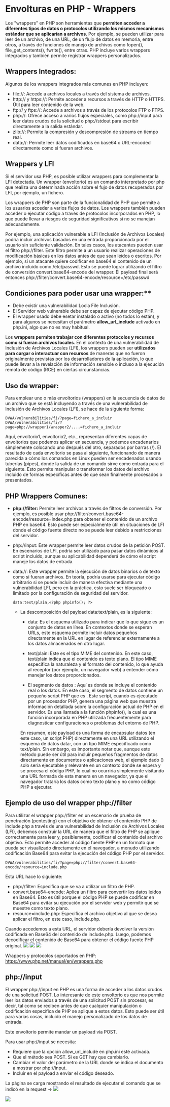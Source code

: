 
# Envolturas en PHP - Wrappers 
Los "wrappers" en PHP son herramientas que **permiten acceder a diferentes tipos de datos o protocolos utilizando los mismos mecanismos estándar que se aplicarían a archivos**. Por ejemplo, se pueden utilizar para leer de un archivo, de una URL, de un flujo de datos en memoria, entre otros, a través de funciones de manejo de archivos como fopen(), file_get_contents(), fwrite(), entre otras. PHP incluye varios wrappers integrados y también permite registrar wrappers personalizados.

## Wrappers Integrados:
Algunos de los wrappers integrados más comunes en PHP incluyen:
- file://: Accede a archivos locales a través del sistema de archivos.
- http:// y https://: Permite acceder a recursos a través de HTTP o HTTPS. Útil para leer contenido de la web.
- ftp:// y ftps://: Accede a archivos a través de los protocolos FTP o FTPS.
- php://: Ofrece acceso a varios flujos especiales, como php://input para leer datos crudos de la solicitud o php://stdout para escribir directamente a la salida estándar.
- zlib://: Permite la compresión y descompresión de streams en tiempo real.
- data://: Permite leer datos codificados en base64 o URL-encoded directamente como si fueran archivos.

## Wrappers y LFI
Si el servidor usa PHP, es posible utilizar wrappers para complementar la LFI detectada. Un wrapper (envoltorio) es un comando interpretado por php que realiza una determinada acción sobre el fujo de datos recuperados por LFI, por ejemplo, un fichero.

Los wrappers de PHP son parte de la funcionalidad de PHP que permite a los usuarios acceder a varios flujos de datos. Los wrappers también pueden acceder o ejecutar código a través de protocolos incorporados en PHP, lo que puede llevar a riesgos de seguridad significativos si no se manejan adecuadamente.

Por ejemplo, una aplicación vulnerable a LFI (Inclusión de Archivos Locales) podría incluir archivos basados en una entrada proporcionada por el usuario sin suficiente validación. En tales casos, los atacantes pueden usar el filtro php://filter. Este filtro permite a un usuario realizar operaciones de modificación básicas en los datos antes de que sean leídos o escritos. Por ejemplo, si un atacante quiere codificar en base64 el contenido de un archivo incluido como /etc/passwd. Esto se puede lograr utilizando el filtro de conversión convert.base64-encode del wrapper. El payload final será entonces php://filter/convert.base64-encode/resource=/etc/passwd

## Condiciones para poder usar una wrapper:**
- Debe existir una vulnerabilidad Locla File Inclusión.
- El Servidor web vulnerable debe ser capaz de ejecutar código PHP.
- El wrapper usado debe esetar instalado o activo (no todos lo están), y para algunos se necesitan el parámetro **allow_url_include** activado en php.ini, algo que no es muy habitual.

Los **wrappers permiten trabajar con diferentes protocolos y recursos como si fueran archivos locales**. En el contexto de una vulnerabilidad de Inclusión de Archivos Locales (LFI), los wrappers pueden ser **utilizados para cargar o interactuar con recursos** de maneras que no fueron originalmente previstas por los desarrolladores de la aplicación, lo que puede llevar a la revelación de información sensible o incluso a la ejecución remota de código (RCE) en ciertas circunstancias.

## Uso de wrapper:
Para emplear uno o más envoltorios (wrappers) en la secuencia de datos de un archivo que se está incluyendo a través de una vulnerabilidad de Inclusión de Archivos Locales (LFI), se hace de la siguiente forma:
```
DVWA/vulnerabilities/fi/?page=fichero_a_incluir
DVWA/vulnerabilities/fi/?page=php://wrapper1/wrapper2/....=fichero_a_incluir
```
Aquí, envoltorio1, envoltorio2, etc., representan diferentes capas de envoltorios que podemos aplicar en secuencia, y podemos encadenarlos simplemente colocando uno después del otro, separados por barras (/). El resultado de cada envoltorio se pasa al siguiente, funcionando de manera parecida a cómo los comandos en Linux pueden ser encadenados usando tuberías (pipes), donde la salida de un comando sirve como entrada para el siguiente. Esto permite manipular o transformar los datos del archivo incluido de formas específicas antes de que sean finalmente procesados o presentados.


## PHP Wrappers Comunes:
- **php://filter:** Permite leer archivos a través de filtros de conversión. Por ejemplo, es posible usar php://filter/convert.base64-encode/resource=index.php para obtener el contenido de un archivo PHP en base64. Esto puede ser especialmente útil en situaciones de LFI donde el código fuente directo no se puede leer debido a restricciones del servidor.

- php://input: Este wrapper permite leer datos crudos de la petición POST. En escenarios de LFI, podría ser utilizado para pasar datos dinámicos al script incluido, aunque su aplicabilidad dependerá de cómo el script maneje los datos de entrada.

- data://: Este wrapper permite la ejecución de datos binarios o de texto como si fueran archivos. En teoría, podría usarse para ejecutar código arbitrario si se puede incluir de manera efectiva mediante una vulnerabilidad LFI, pero en la práctica, esto suele ser bloqueado o limitado por la configuración de seguridad del servidor.
  ```
  data:text/plain,<?php phpinfo(); ?>
  ```
  - La descomposición del payload data:text/plain,<?php phpinfo(); ?> es la siguiente:
    - data: Es el esquema utilizado para indicar que lo que sigue es un conjunto de datos en línea. En contextos donde se esperan URLs, este esquema permite incluir datos pequeños directamente en la URL en lugar de referenciar externamente a los datos almacenados en otro lugar.

    - text/plain: Este es el tipo MIME del contenido. En este caso, text/plain indica que el contenido es texto plano. El tipo MIME especifica la naturaleza y el formato del contenido, lo que ayuda al receptor (por ejemplo, un navegador web) a entender cómo manejar los datos proporcionados.

    - El segmento de datos <?php phpinfo(); ?>: Aquí es donde se incluye el contenido real o los datos. En este caso, el segmento de datos contiene un pequeño script PHP que es <?php phpinfo(); ?>. Este script, cuando es ejecutado por un procesador PHP, genera una página web que muestra información detallada sobre la configuración actual de PHP en el servidor. Es una llamada a la función phpinfo(), la cual es una función incorporada en PHP utilizada frecuentemente para diagnosticar configuraciones o problemas del entorno de PHP.

    En resumen, este payload es una forma de encapsular datos (en este caso, un script PHP) directamente en una URL utilizando el esquema de datos data:, con un tipo MIME especificado como text/plain. Sin embargo, es importante notar que, aunque este método puede ser útil para incluir pequeños fragmentos de datos directamente en documentos o aplicaciones web, el ejemplo dado (<?php phpinfo(); ?>) solo sería ejecutable y relevante en un contexto donde se espera y se procesa el código PHP, lo cual no ocurriría simplemente visitando una URL formada de esta manera en un navegador, ya que el navegador trataría los datos como texto plano y no como código PHP a ejecutar.



## Ejemplo de uso del wrapper php://filter
Para utilizar el wrapper php://filter en un escenario de prueba de penetración (pentesting) con el objetivo de obtener el contenido PHP de include.php a través de una vulnerabilidad de Inclusión de Archivos Locales (LFI), debemos construir la URL de manera que el filtro de PHP se aplique correctamente para leer y, posiblemente, codificar el contenido del archivo objetivo. Esto permite acceder al código fuente PHP en un formato que pueda ser visualizado directamente en el navegador, a menudo utilizando codificación Base64 para evitar la ejecución del código PHP por el servidor.

```
DVWA/vulnerabilities/fi/?page=php://filter/convert.base64-encode/resource=include.php
```
Esta URL hace lo siguiente:
- php://filter: Especifica que se va a utilizar un filtro de PHP.
- convert.base64-encode: Aplica un filtro para convertir los datos leídos en Base64. Esto es útil porque el código PHP se puede codificar en Base64 para evitar su ejecución por el servidor web y permitir que se muestre como texto plano.
- resource=include.php: Especifica el archivo objetivo al que se desea aplicar el filtro, en este caso, include.php.

Cuando accedemos a esta URL, el servidor debería devolver la versión codificada en Base64 del contenido de include.php. Luego, podemos decodificar el contenido de Base64 para obtener el código fuente PHP original.
![](capturas/envolturas.png)
![](capturas/envolturas-1.png)
![](capturas/envolturas-2.png)

Wrappers y protocolos soportados en PHP: https://www.php.net/manual/en/wrappers.php


## php://input
El wrapper php://input en PHP es una forma de acceder a los datos crudos de una solicitud POST. Lo interesante de este envoltorio es que nos permite leer los datos enviados a través de una solicitud POST sin procesar, es decir, tal como se reciben antes de que cualquier manipulación o codificación específica de PHP se aplique a estos datos. Esto puede ser útil para varias cosas, incluido el manejo personalizado de los datos de entrada.

Este envoltorio permite mandar un payload vía POST. 

Para usar php://input se necesita:
- Requiere que la opción allow_url_include en php.ini esté activada.
- Que el método sea POST. Si es GET hay que cambiarlo.
- Cambiar el valor del parámetro de la URL donde se indica el documento a mostrar por php://input.
- Incluir en el payload a enviar el código deseado.

La página se carga mostrando el resultado de ejecutar el comando que se indicó en la request →
![](capturas/envolturas-3.png)

![](capturas/envolturas-4.png)
